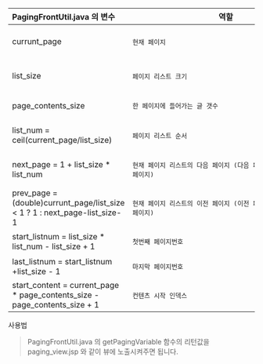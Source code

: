

|PagingFrontUtil.java 의 변수|역할|예시|
|:------|---|------|
|currunt_page|<pre>현재 페이지</pre>|<pre> 페이징 모습이 "< 1 **2** 3 4 5 >" 인 경우 현재 페이지는 2</pre>|
|list_size|<pre>페이지 리스트 크기</pre>| <pre> 페이징 모습이 "< 1 2 3 4 5 >" 인 경우 페이지 리스트 크기는 5</pre> |
|page_contents_size|<pre>한 페이지에 들어가는 글 갯수</pre>||
|list_num = ceil(current_page/list_size)|<pre>페이지 리스트 순서</pre>|<pre> "< 1 2 3 4 5 >" 이면 페이지 리스트 순서는 1번째, "< 6 7 8 9 10 >" 이면 페이지 리스트 순서는 2번째</pre>|
|next_page = 1 + list_size * list_num|<pre>현재 페이지 리스트의 다음 페이지 (다음 페이지 리스트의 첫번째 페이지)</pre>|<pre> 현재 페이지리스트가 "< 6 7 8 9 10 >" 이면 다음 페이지는 11 </pre>|
|prev_page = (double)currunt_page/list_size < 1 ? 1 : next_page-list_size-1|<pre>현재 페이지 리스트의 이전 페이지 (이전 페이지 리스트의 마지막 페이지)</pre>|<pre> 현재 페이지리스트가 "< 11 12 13 14 15 >" 이면 이전 페이지는 10 </pre>|
|start_listnum = list_size * list_num - list_size + 1|<pre>첫번째 페이지번호</pre>||
|last_listnum = start_listnum +list_size - 1|<pre>마지막 페이지번호</pre>||
|start_content = current_page * page_contents_size - page_contents_size + 1|<pre>컨텐츠 시작 인덱스</pre>||

사용법
> PagingFrontUtil.java 의 getPagingVariable 함수의 리턴값을 paging_view.jsp 와 같이 뷰에 노출시켜주면 됩니다.
